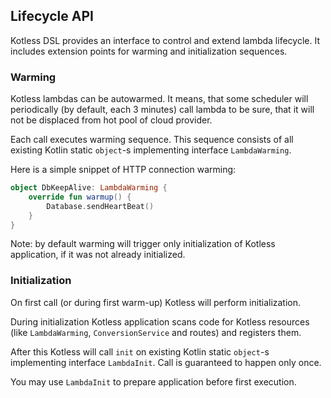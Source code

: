 ## Lifecycle API

Kotless DSL provides an interface to control and extend lambda lifecycle.
It includes extension points for warming and initialization sequences.

### Warming

Kotless lambdas can be autowarmed. It means, that some scheduler will
periodically (by default, each 3 minutes) call lambda to be sure, that
it will not be displaced from hot pool of cloud provider.

Each call executes warming sequence. This sequence consists of all 
existing Kotlin static `object`-s implementing interface `LambdaWarming`.

Here is a simple snippet of HTTP connection warming:

```kotlin
object DbKeepAlive: LambdaWarming {
    override fun warmup() {
        Database.sendHeartBeat()
    }
}
```

Note: by default warming will trigger only initialization of Kotless
application, if it was not already initialized.

### Initialization

On first call (or during first warm-up) Kotless will perform initialization.

During initialization Kotless application scans code for Kotless resources
(like `LambdaWarming`, `ConversionService` and routes) and registers them.

After this Kotless will call `init` on existing Kotlin static `object`-s 
implementing interface `LambdaInit`. Call is guaranteed to happen only once.

You may use `LambdaInit` to prepare application before first execution. 


